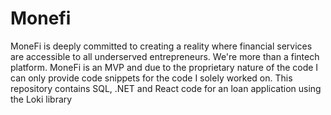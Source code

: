 # Monefi

MoneFi is deeply committed to creating a reality where financial services are accessible to all underserved entrepreneurs. We're more than a fintech platform.  MoneFi is an MVP and due to the proprietary nature of the code I can only provide code snippets for the code I solely worked on. This repository contains SQL, .NET and React code for an loan application using the Loki library

